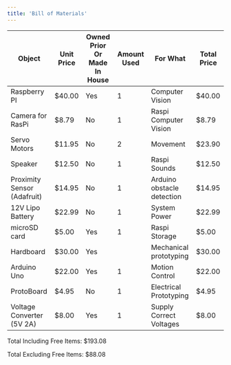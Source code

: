 ```yaml
---
title: 'Bill of Materials'
---
```

| Object                      | Unit Price | Owned Prior Or Made In House | Amount Used | For What                   | Total Price |
|-----------------------------|------------|------------------------------|-------------|----------------------------|-------------|
| Raspberry PI                | $40.00     | Yes                          | 1           | Computer Vision            | $40.00      |
| Camera for RasPi            | $8.79      | No                           | 1           | Raspi Computer Vision      | $8.79       |
| Servo Motors                | $11.95     | No                           | 2           | Movement                   | $23.90      |
| Speaker                     | $12.50     | No                           | 1           | Raspi Sounds               | $12.50      |
| Proximity Sensor (Adafruit) | $14.95     | No                           | 1           | Arduino obstacle detection | $14.95      |
| 12V Lipo Battery            | $22.99     | No                           | 1           | System Power               | $22.99      |
| microSD card                | $5.00      | Yes                          | 1           | Raspi Storage              | $5.00       |
| Hardboard                   | $30.00     | Yes                          |             | Mechanical prototyping     | $30.00      |
| Arduino Uno                 | $22.00     | Yes                          | 1           | Motion Control             | $22.00      |
| ProtoBoard                  | $4.95      | No                           | 1           | Electrical Prototyping     | $4.95       |
| Voltage Converter (5V 2A)   | $8.00      | Yes                          | 1           | Supply Correct Voltages    | $8.00       |

Total Including Free Items: $193.08

Total Excluding Free Items: $88.08